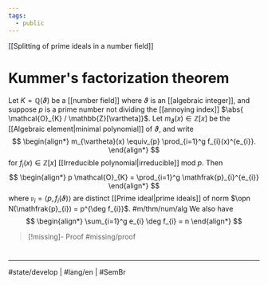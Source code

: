```yaml
---
tags:
  - public
---
```

[[Splitting of prime ideals in a number field]]
# Kummer's factorization theorem

Let $K = \mathbb{Q}(\vartheta)$ be a [[number field]] where $\vartheta$ is an [[algebraic integer]], 
and suppose $p$ is a prime number not dividing the [[annoying index]]
 $\abs{ \mathcal{O}_{K} / \mathbb{Z}[\vartheta]}$.
 Let $m_{\vartheta}(x) \in \mathbb{Z}[x]$ be the [[Algebraic element|minimal polynomial]] of $\vartheta$, and write
 $$
\begin{align*}
m_{\vartheta}(x) \equiv_{p} \prod_{i=1}^g f_{i}(x)^{e_{i}}.
\end{align*}
$$
for $f_{i}(x) \in \mathbb{Z}[x]$ [[Irreducible polynomial|irreducible]] mod $p$.
Then 
$$
\begin{align*}
p \mathcal{O}_{K} = \prod_{i=1}^g \mathfrak{p}_{i}^{e_{i}}
\end{align*}
$$
where $\mathfrak{p}_{i} = \langle p, f_{i}(\vartheta) \rangle$ are distinct [[Prime ideal|prime ideals]] of norm $\opn N(\mathfrak{p}_{i}) = p^{\deg f_{i}}$. #m/thm/num/alg 
We also have
$$
\begin{align*}
\sum_{i=1}^g e_{i} \deg f_{i} = n
\end{align*}
$$

> [!missing]- Proof
> #missing/proof

#
---
#state/develop | #lang/en | #SemBr
